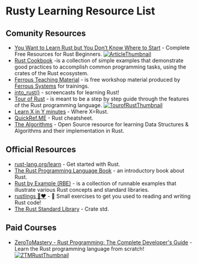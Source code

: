 # Rusty Learning Resource List
## Comunity Resources
- [You Want to Learn Rust but You Don’t Know Where to Start](https://towardsdatascience.com/you-want-to-learn-rust-but-you-dont-know-where-to-start-fc826402d5ba) - Complete Free Resources for Rust Beginners.
[![ArticleThumbnail](https://miro.medium.com/max/1000/1*98Yq1pwGYd49JhdHB3eZdQ.png)](https://towardsdatascience.com/you-want-to-learn-rust-but-you-dont-know-where-to-start-fc826402d5ba)
- [Rust Cookbook](https://rust-lang-nursery.github.io/rust-cookbook/) -is a collection of simple examples that demonstrate good practices to accomplish common programming tasks, using the crates of the Rust ecosystem.
- [Ferrous Teaching Material](https://ferrous-systems.github.io/teaching-material/) - is free workshop material produced by [Ferrous Systems](https://ferrous-systems.com/) for trainings.
- [into_rust()](http://intorust.com/) - screencasts for learning Rust!
- [Tour of Rust](https://tourofrust.com/) - is meant to be a step by step guide through the features of the Rust programming language.
[![TourofRustThumbnail](https://tourofrust.com/intro.png)](https://tourofrust.com/)
- [Learn X in Y minutes](https://learnxinyminutes.com/docs/rust/) - Where X=Rust.
- [QuickRef.ME](https://quickref.me/rust) - Rust cheatsheet.
- [The Algorithms](https://the-algorithms.com/language/rust) - Open Source resource for learning Data Structures & Algorithms and their implementation in Rust.

## Official Resources
- [rust-lang.org/learn](https://www.rust-lang.org/learn) - Get started with Rust.
- [The Rust Programming Language Book](https://doc.rust-lang.org/stable/book/) - an introductory book about Rust.
- [Rust by Example (RBE)](https://doc.rust-lang.org/stable/rust-by-example/) - is a collection of runnable examples that illustrate various Rust concepts and standard libraries. 
- [rustlings 🦀❤️](https://github.com/rust-lang/rustlings) - 🦀 Small exercises to get you used to reading and writing Rust code!
- [The Rust Standard Library](https://doc.rust-lang.org/stable/std/) - Crate std.

## Paid Courses
- [ZeroToMastery - Rust Programming: The Complete Developer's Guide](https://zerotomastery.io/courses/learn-rust/) - Learn the Rust programming language from scratch!
[![ZTMRustThumbnail](https://images.ctfassets.net/aq13lwl6616q/2Suf3pyuUdK6bxjR5jcaSE/4b9f3f86834a3ce65d1c83e3a11c8dcd/rust_programming_zero_to_mastery.png?w=800&h=450&q=50&fm=png)](https://zerotomastery.io/courses/learn-rust/)



